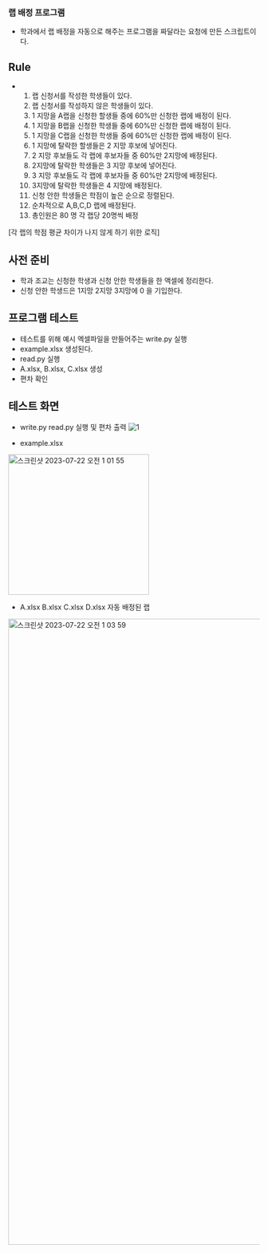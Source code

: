 ### 랩 배정 프로그램
- 학과에서 랩 배정을 자동으로 해주는 프로그램을 짜달라는 요청에 만든 스크립트이다.

## Rule
- 1. 랩 신청서를 작성한 학생들이 있다.
  2. 랩 신청서를 작성하지 않은 학생들이 있다.
  3. 1 지망을 A랩을 신청한 할생들 중에 60%만 신청한 랩에 배정이 된다.
  4. 1 지망을 B랩을 신청한 학생들 중에 60%만 신청한 랩에 배정이 된다.
  5. 1 지망을 C랩을 신청한 학생들 중에 60%만 신청한 랩에 배정이 된다.
  6. 1 지망에 탈락한 할생들은 2 지망 후보에 넣어진다.
  7. 2 지망 후보들도 각 랩에 후보자들 중 60%만 2지망에 배정된다.
  8. 2지망에 탈락한 학생들은 3 지망 후보에 넣어진다.
  9. 3 지망 후보들도 각 랩에 후보자들 중 60%만 2지망에 배정된다.
  10. 3지망에 탈락한 학생들은 4 지망에 배정된다.
  11. 신청 안한 학생들은 학점이 높은 순으로 정렬된다.
  12. 순차적으로 A,B,C,D 랩에 배정된다.
  13. 총인원은 80 명 각 랩당 20명씩 배정
 
[각 랩의 학점 평균 차이가 나지 않게 하기 위한 로직]

## 사전 준비
- 학과 조교는 신청한 학생과 신청 안한 학생들을 한 액셀에 정리한다.
- 신청 안한 학생드은 1지망 2지망 3지망에 0 을 기입한다.


## 프로그램 테스트
- 테스트를 위해 예시 엑셀파일을 만들어주는 write.py 실행
- example.xlsx 생성된다.
- read.py 실행
- A.xlsx, B.xlsx, C.xlsx 생성
- 편차 확인

## 테스트 화면
- write.py read.py 실행 및 편차 출력
![1](https://github.com/hanmin0512/select_lab/assets/37041208/6ed2fd13-824f-491c-bac2-cb490f3d61e3)

- example.xlsx
<img width="282" alt="스크린샷 2023-07-22 오전 1 01 55" src="https://github.com/hanmin0512/select_lab/assets/37041208/01da4862-357b-40ec-9881-0cf8de7d4ffc">

- A.xlsx B.xlsx C.xlsx D.xlsx 자동 배정된 랩
<img width="1256" alt="스크린샷 2023-07-22 오전 1 03 59" src="https://github.com/hanmin0512/select_lab/assets/37041208/2a2e5d08-6c11-4850-a4b5-6bade5ed6842">

